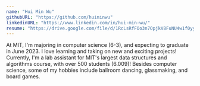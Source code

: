 ```yaml
---
name: "Hui Min Wu"
githubURL: "https://github.com/huiminwu"
linkedinURL: "https://www.linkedin.com/in/hui-min-wu/"
resume: "https://drive.google.com/file/d/1RcLsRfFOo3n7OpjkV8FuNU4w1f0yyp5Q/view?usp=sharing"
---
```


At MIT, I'm majoring in computer science (6-3), and expecting to graduate in June 2023. I love learning and taking on new and exciting projects! Currently, I'm a lab assistant for MIT's largest data structures and algorithms course, with over 500 students (6.009)! Besides computer science, some of my hobbies include ballroom dancing, glassmaking, and board games.
